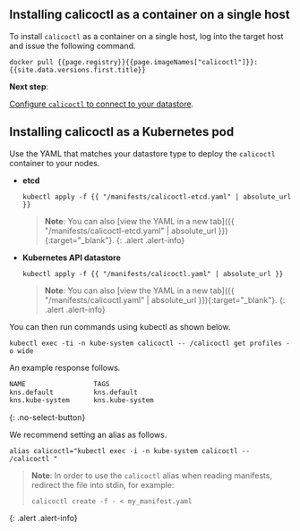 ## Installing calicoctl as a container on a single host

To install `calicoctl` as a container on a single host, log into the
target host and issue the following command.

```
docker pull {{page.registry}}{{page.imageNames["calicoctl"]}}:{{site.data.versions.first.title}}
```

**Next step**:

[Configure `calicoctl` to connect to your datastore](configure).


## Installing calicoctl as a Kubernetes pod


Use the YAML that matches your datastore type to deploy the `calicoctl` container to your nodes.

- **etcd**

   ```
   kubectl apply -f {{ "/manifests/calicoctl-etcd.yaml" | absolute_url }}
   ```

   > **Note**: You can also
   > [view the YAML in a new tab]({{ "/manifests/calicoctl-etcd.yaml" | absolute_url }}){:target="_blank"}.
   {: .alert .alert-info}

- **Kubernetes API datastore**

   ```
   kubectl apply -f {{ "/manifests/calicoctl.yaml" | absolute_url }}
   ```

   > **Note**: You can also
   > [view the YAML in a new tab]({{ "/manifests/calicoctl.yaml" | absolute_url }}){:target="_blank"}.
   {: .alert .alert-info}

You can then run commands using kubectl as shown below.

```
kubectl exec -ti -n kube-system calicoctl -- /calicoctl get profiles -o wide
```

An example response follows.

```bash
NAME                 TAGS
kns.default          kns.default
kns.kube-system      kns.kube-system
```
{: .no-select-button}

We recommend setting an alias as follows.

```
alias calicoctl="kubectl exec -i -n kube-system calicoctl -- /calicoctl "
```

   > **Note**: In order to use the `calicoctl` alias
   > when reading manifests, redirect the file into stdin, for example:
   > ```
   > calicoctl create -f - < my_manifest.yaml
   > ```
   {: .alert .alert-info}
